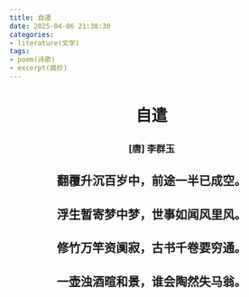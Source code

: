 ```yaml
---
title: 自遣
date: 2025-04-06 21:38:30
categories:
- literature(文学)
tags:
- poem(诗歌)
- excerpt(摘抄)
---
```


<h1><p style="text-align: center;">自遣</p></h1>

<h3><p style="text-align: center;">[唐] 李群玉</p></h3>

<h2><p style="text-align: center;">翻覆升沉百岁中，前途一半已成空。</p></h2>

<h2><p style="text-align: center;">浮生暂寄梦中梦，世事如闻风里风。</p></h2>

<h2><p style="text-align: center;">修竹万竿资阒寂，古书千卷要穷通。</p></h2>

<h2><p style="text-align: center;">一壶浊酒暄和景，谁会陶然失马翁。</p></h2>
